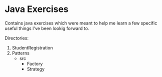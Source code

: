 # Java Exercises

Contains java exercises which were meant to help me learn a few specific useful things I've been lookig forward to.

Directories:

1. StudentRegistration
2. Patterns
   - src
     - Factory
     - Strategy
